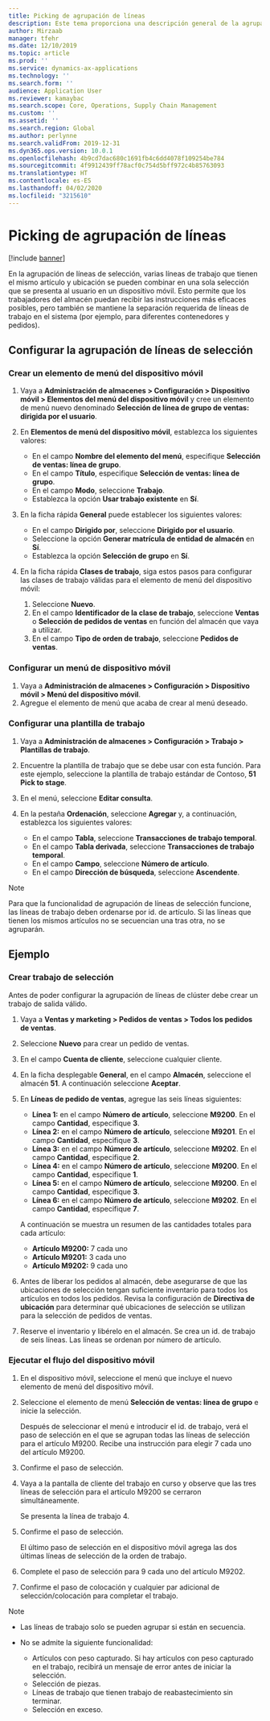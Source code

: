 ```yaml
---
title: Picking de agrupación de líneas
description: Este tema proporciona una descripción general de la agrupación de líneas de selección.
author: Mirzaab
manager: tfehr
ms.date: 12/10/2019
ms.topic: article
ms.prod: ''
ms.service: dynamics-ax-applications
ms.technology: ''
ms.search.form: ''
audience: Application User
ms.reviewer: kamaybac
ms.search.scope: Core, Operations, Supply Chain Management
ms.custom: ''
ms.assetid: ''
ms.search.region: Global
ms.author: perlynne
ms.search.validFrom: 2019-12-31
ms.dyn365.ops.version: 10.0.1
ms.openlocfilehash: 4b9cd7dac680c1691fb4c6dd4078f109254be784
ms.sourcegitcommit: 4f9912439ff78acf0c754d5bff972c4b85763093
ms.translationtype: HT
ms.contentlocale: es-ES
ms.lasthandoff: 04/02/2020
ms.locfileid: "3215610"
---
```

# <a name="pick-line-grouping"></a>Picking de agrupación de líneas

[!include [banner](../includes/banner.md)]

En la agrupación de líneas de selección, varias líneas de trabajo que tienen el mismo artículo y ubicación se pueden combinar en una sola selección que se presenta al usuario en un dispositivo móvil. Esto permite que los trabajadores del almacén puedan recibir las instrucciones más eficaces posibles, pero también se mantiene la separación requerida de líneas de trabajo en el sistema (por ejemplo, para diferentes contenedores y pedidos).

## <a name="set-up-pick-line-grouping"></a>Configurar la agrupación de líneas de selección

### <a name="create-a-mobile-device-menu-item"></a>Crear un elemento de menú del dispositivo móvil

1. Vaya a **Administración de almacenes \> Configuración \> Dispositivo móvil \> Elementos del menú del dispositivo móvil** y cree un elemento de menú nuevo denominado **Selección de línea de grupo de ventas: dirigida por el usuario**.
2. En **Elementos de menú del dispositivo móvil**, establezca los siguientes valores:

    - En el campo **Nombre del elemento del menú**, especifique **Selección de ventas: línea de grupo**.
    - En el campo **Título**, especifique **Selección de ventas: línea de grupo**.
    - En el campo **Modo**, seleccione **Trabajo**.
    - Establezca la opción **Usar trabajo existente** en **Sí**.

3. En la ficha rápida **General** puede establecer los siguientes valores:

    - En el campo **Dirigido por**, seleccione **Dirigido por el usuario**.
    - Seleccione la opción **Generar matrícula de entidad de almacén** en **Sí**.
    - Establezca la opción **Selección de grupo** en **Sí**.

4. En la ficha rápida **Clases de trabajo**, siga estos pasos para configurar las clases de trabajo válidas para el elemento de menú del dispositivo móvil:

    1. Seleccione **Nuevo**.
    2. En el campo **Identificador de la clase de trabajo**, seleccione **Ventas** o **Selección de pedidos de ventas** en función del almacén que vaya a utilizar.
    3. En el campo **Tipo de orden de trabajo**, seleccione **Pedidos de ventas**.

### <a name="set-up-a-mobile-device-menu"></a>Configurar un menú de dispositivo móvil

1. Vaya a **Administración de almacenes \> Configuración \> Dispositivo móvil \> Menú del dispositivo móvil**. 
1. Agregue el elemento de menú que acaba de crear al menú deseado.

### <a name="set-up-a-work-template"></a>Configurar una plantilla de trabajo

1. Vaya a **Administración de almacenes \> Configuración \> Trabajo \> Plantillas de trabajo**.
1. Encuentre la plantilla de trabajo que se debe usar con esta función. Para este ejemplo, seleccione la plantilla de trabajo estándar de Contoso, **51 Pick to stage**.
1. En el menú, seleccione **Editar consulta**.
1. En la pestaña **Ordenación**, seleccione **Agregar** y, a continuación, establezca los siguientes valores:

    - En el campo **Tabla**, seleccione **Transacciones de trabajo temporal**.
    - En el campo **Tabla derivada**, seleccione **Transacciones de trabajo temporal**.
    - En el campo **Campo**, seleccione **Número de artículo**.
    - En el campo **Dirección de búsqueda**, seleccione **Ascendente**.

> [!NOTE]
> Para que la funcionalidad de agrupación de líneas de selección funcione, las líneas de trabajo deben ordenarse por id. de artículo. Si las líneas que tienen los mismos artículos no se secuencian una tras otra, no se agruparán.

## <a name="example"></a>Ejemplo

### <a name="create-picking-work"></a>Crear trabajo de selección

Antes de poder configurar la agrupación de líneas de clúster debe crear un trabajo de salida válido.

1. Vaya a **Ventas y marketing \> Pedidos de ventas \> Todos los pedidos de ventas**.
2. Seleccione **Nuevo** para crear un pedido de ventas. 
3. En el campo **Cuenta de cliente**, seleccione cualquier cliente. 
4. En la ficha desplegable **General**, en el campo **Almacén**, seleccione el almacén **51**. A continuación seleccione **Aceptar**.
5. En **Líneas de pedido de ventas**, agregue las seis líneas siguientes:

    - **Línea 1:** en el campo **Número de artículo**, seleccione **M9200**. En el campo **Cantidad**, especifique **3**.
    - **Línea 2:** en el campo **Número de artículo**, seleccione **M9201**. En el campo **Cantidad**, especifique **3**. 
    - **Línea 3:** en el campo **Número de artículo**, seleccione **M9202**. En el campo **Cantidad**, especifique **2**. 
    - **Línea 4:** en el campo **Número de artículo**, seleccione **M9200**. En el campo **Cantidad**, especifique **1**. 
    - **Línea 5:** en el campo **Número de artículo**, seleccione **M9200**. En el campo **Cantidad**, especifique **3**.
    - **Línea 6:** en el campo **Número de artículo**, seleccione **M9202**. En el campo **Cantidad**, especifique **7**. 

    A continuación se muestra un resumen de las cantidades totales para cada artículo:

    - **Artículo M9200:** 7 cada uno
    - **Artículo M9201:** 3 cada uno
    - **Artículo M9202:** 9 cada uno

6. Antes de liberar los pedidos al almacén, debe asegurarse de que las ubicaciones de selección tengan suficiente inventario para todos los artículos en todos los pedidos. Revisa la configuración de **Directiva de ubicación** para determinar qué ubicaciones de selección se utilizan para la selección de pedidos de ventas.
7. Reserve el inventario y libérelo en el almacén. Se crea un id. de trabajo de seis líneas. Las líneas se ordenan por número de artículo.

### <a name="run-the-mobile-device-flow"></a>Ejecutar el flujo del dispositivo móvil

1. En el dispositivo móvil, seleccione el menú que incluye el nuevo elemento de menú del dispositivo móvil.
1. Seleccione el elemento de menú **Selección de ventas: línea de grupo** e inicie la selección.

    Después de seleccionar el menú e introducir el id. de trabajo, verá el paso de selección en el que se agrupan todas las líneas de selección para el artículo M9200. Recibe una instrucción para elegir 7 cada uno del artículo M9200.

1. Confirme el paso de selección. 
1. Vaya a la pantalla de cliente del trabajo en curso y observe que las tres líneas de selección para el artículo M9200 se cerraron simultáneamente.

    Se presenta la línea de trabajo 4.

1. Confirme el paso de selección.

    El último paso de selección en el dispositivo móvil agrega las dos últimas líneas de selección de la orden de trabajo.

1. Complete el paso de selección para 9 cada uno del artículo M9202.
1. Confirme el paso de colocación y cualquier par adicional de selección/colocación para completar el trabajo.

> [!NOTE]
> - Las líneas de trabajo solo se pueden agrupar si están en secuencia.
> - No se admite la siguiente funcionalidad:
>
>    - Artículos con peso capturado. Si hay artículos con peso capturado en el trabajo, recibirá un mensaje de error antes de iniciar la selección.
>    - Selección de piezas.
>    - Líneas de trabajo que tienen trabajo de reabastecimiento sin terminar.
>    - Selección en exceso.
